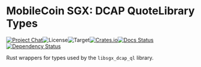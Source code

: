 # MobileCoin SGX: DCAP QuoteLibrary Types

[![Project Chat][chat-image]][chat-link]<!--
-->![License][license-image]<!--
-->![Target][target-image]<!--
-->[![Crates.io][crate-image]][crate-link]<!--
-->[![Docs Status][docs-image]][docs-link]<!--
-->[![Dependency Status][deps-image]][deps-link]

Rust wrappers for types used by the `libsgx_dcap_ql` library.

[chat-image]: https://img.shields.io/discord/844353360348971068?style=flat-square
[chat-link]: https://mobilecoin.chat
[license-image]: https://img.shields.io/crates/l/mc-sgx-dcap-ql-types?style=flat-square
[target-image]: https://img.shields.io/badge/target-any-brightgreen?style=flat-square
[crate-image]: https://img.shields.io/crates/v/mc-sgx-dcap-ql-types.svg?style=flat-square
[crate-link]: https://crates.io/crates/mc-sgx-dcap-ql-types
[docs-image]: https://img.shields.io/docsrs/mc-sgx-dcap-ql-types?style=flat-square
[docs-link]: https://docs.rs/crate/mc-sgx-dcap-ql-types
[deps-image]: https://deps.rs/crate/mc-sgx-dcap-ql-types/0.7.5/status.svg?style=flat-square
[deps-link]: https://deps.rs/crate/mc-sgx-dcap-ql-types/0.7.5

